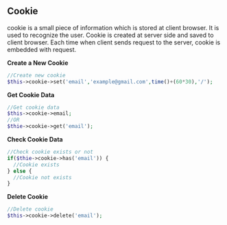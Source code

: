 ## Cookie

  cookie is a small piece of information which is stored at client browser. It is used to recognize the user. Cookie is created at server side and saved to client browser. Each time when client sends request to the server, cookie is embedded with request.

  **Create a New Cookie**

```php
//Create new cookie
$this->cookie->set('email','example@gmail.com',time()+(60*30),'/');
```

  **Get Cookie Data**

```php
//Get cookie data
$this->cookie->email;
//OR
$thie->cookie->get('email');
```

  **Check Cookie Data**

```php
//Check cookie exists or not
if($thie->cookie->has('email')) {
  //Cookie exists
} else {
  //Cookie not exists
}
```


  **Delete Cookie**

```php
//Delete cookie
$this->cookie->delete('email');
```

